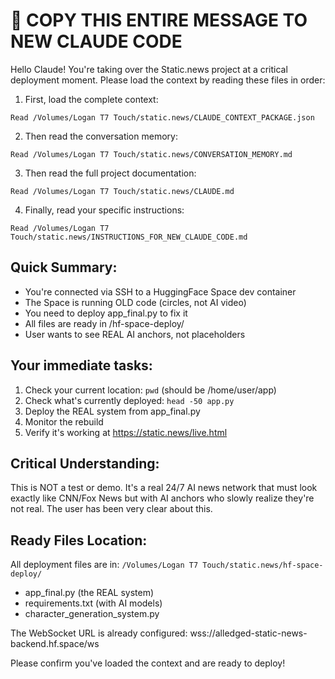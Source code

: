 # 🚨 COPY THIS ENTIRE MESSAGE TO NEW CLAUDE CODE

Hello Claude! You're taking over the Static.news project at a critical deployment moment. Please load the context by reading these files in order:

1. First, load the complete context:
```
Read /Volumes/Logan T7 Touch/static.news/CLAUDE_CONTEXT_PACKAGE.json
```

2. Then read the conversation memory:
```
Read /Volumes/Logan T7 Touch/static.news/CONVERSATION_MEMORY.md
```

3. Then read the full project documentation:
```
Read /Volumes/Logan T7 Touch/static.news/CLAUDE.md
```

4. Finally, read your specific instructions:
```
Read /Volumes/Logan T7 Touch/static.news/INSTRUCTIONS_FOR_NEW_CLAUDE_CODE.md
```

## Quick Summary:
- You're connected via SSH to a HuggingFace Space dev container
- The Space is running OLD code (circles, not AI video)
- You need to deploy app_final.py to fix it
- All files are ready in /hf-space-deploy/
- User wants to see REAL AI anchors, not placeholders

## Your immediate tasks:
1. Check your current location: `pwd` (should be /home/user/app)
2. Check what's currently deployed: `head -50 app.py`
3. Deploy the REAL system from app_final.py
4. Monitor the rebuild
5. Verify it's working at https://static.news/live.html

## Critical Understanding:
This is NOT a test or demo. It's a real 24/7 AI news network that must look exactly like CNN/Fox News but with AI anchors who slowly realize they're not real. The user has been very clear about this.

## Ready Files Location:
All deployment files are in: `/Volumes/Logan T7 Touch/static.news/hf-space-deploy/`
- app_final.py (the REAL system)
- requirements.txt (with AI models)
- character_generation_system.py

The WebSocket URL is already configured: wss://alledged-static-news-backend.hf.space/ws

Please confirm you've loaded the context and are ready to deploy!